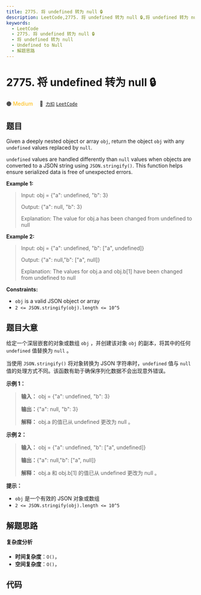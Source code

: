 ```yaml
---
title: 2775. 将 undefined 转为 null 🔒
description: LeetCode,2775. 将 undefined 转为 null 🔒,将 undefined 转为 null,Undefined to Null,解题思路
keywords:
  - LeetCode
  - 2775. 将 undefined 转为 null 🔒
  - 将 undefined 转为 null
  - Undefined to Null
  - 解题思路
---
```


# 2775. 将 undefined 转为 null 🔒

🟠 <font color=#ffb800>Medium</font>&emsp; 🔗&ensp;[`力扣`](https://leetcode.cn/problems/undefined-to-null) [`LeetCode`](https://leetcode.com/problems/undefined-to-null)

## 题目

Given a deeply nested object or array `obj`, return the object `obj` with any
`undefined` values replaced by `null`.

`undefined` values are handled differently than `null` values when objects are
converted to a JSON string using `JSON.stringify()`. This function helps
ensure serialized data is free of unexpected errors.



**Example 1:**

> Input: obj = {"a": undefined, "b": 3}
> 
> Output: {"a": null, "b": 3}
> 
> Explanation: The value for obj.a has been changed from undefined to null

**Example 2:**

> Input: obj = {"a": undefined, "b": ["a", undefined]}
> 
> Output: {"a": null,"b": ["a", null]}
> 
> Explanation: The values for obj.a and obj.b[1] have been changed from undefined to null

**Constraints:**

  * `obj` is a valid JSON object or array
  * `2 <= JSON.stringify(obj).length <= 10^5`


## 题目大意

给定一个深层嵌套的对象或数组 `obj` ，并创建该对象 `obj` 的副本，将其中的任何 `undefined` 值替换为 `null` 。

当使用 `JSON.stringify()` 将对象转换为 JSON 字符串时，`undefined` 值与 `null`
值的处理方式不同。该函数有助于确保序列化数据不会出现意外错误。



**示例 1：**

> 
> 
> 
> 
> 
> **输入：** obj = {"a": undefined, "b": 3}
> 
> **输出：**{"a": null, "b": 3}
> 
> **解释：** obj.a 的值已从 undefined 更改为 null 。
> 
> 

**示例 2：**

> 
> 
> 
> 
> 
> **输入：** obj = {"a": undefined, "b": ["a", undefined]}
> 
> **输出：**{"a": null,"b": ["a", null]}
> 
> **解释：** obj.a 和 obj.b[1] 的值已从 undefined 更改为 null 。
> 
> 



**提示：**

  * `obj` 是一个有效的 JSON 对象或数组
  * `2 <= JSON.stringify(obj).length <= 10^5`


## 解题思路

#### 复杂度分析

- **时间复杂度**：`O()`，
- **空间复杂度**：`O()`，

## 代码

```javascript

```